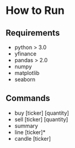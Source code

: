 # How to Run

## Requirements
- python > 3.0
- yfinance
- pandas > 2.0
- numpy
- matplotlib
- seaborn

## Commands
- buy [ticker] [quantity]
- sell [ticker] [quantity]
- summary
- line [ticker]*
- candle [ticker]
